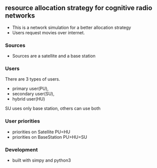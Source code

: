 ## resource allocation strategy for cognitive radio networks

+ This is a network simulation for a better allocation strategy
+ Users request movies over internet.

### Sources
+ Sources are a satellite and a base station

### Users
There are 3 types of users. 
+ primary user(PU), 
+ secondary user(SU), 
+ hybrid user(HU)

SU uses only base station, others can use both 

### User priorities
+ priorities on Satellite PU=HU
+ priorities on BaseStation PU>HU=SU

### Development
+ built with simpy and python3
